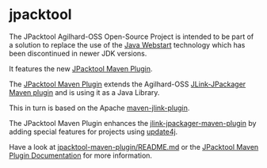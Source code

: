 <!---
 Licensed to the Apache Software Foundation (ASF) under one or more
 contributor license agreements.  See the NOTICE file distributed with
 this work for additional information regarding copyright ownership.
 The ASF licenses this file to You under the Apache License, Version 2.0
 (the "License"); you may not use this file except in compliance with
 the License.  You may obtain a copy of the License at

      http://www.apache.org/licenses/LICENSE-2.0

 Unless required by applicable law or agreed to in writing, software
 distributed under the License is distributed on an "AS IS" BASIS,
 WITHOUT WARRANTIES OR CONDITIONS OF ANY KIND, either express or implied.
 See the License for the specific language governing permissions and
 limitations under the License.
-->

# jpacktool

  The JPacktool Agilhard-OSS Open-Source Project is intended to be part 
  of a solution to replace the use of the 
  [Java Webstart](https://en.wikipedia.org/wiki/Java_Web_Start) technology
  which has been discontinued in newer JDK versions.

  It features the new [JPacktool Maven Plugin](./jpacktool-maven-plugin).

  The [JPacktool Maven Plugin](./jpacktool-maven-plugin) extends the Agilhard-OSS 
  [JLink-JPackager Maven plugin](https://github.com/agilhard-oss/jlink-jpackager-maven-plugin)
  and is using it as a Java Library.

  This in turn is based on the Apache [maven-jlink-plugin](https://github.com/apache/maven-jlink-plugin).

  The JPacktool Maven Plugin enhances the [jlink-jpackager-maven-plugin](https://github.com/agilhard-oss/jlink-jpackager-maven-plugin)
  by adding special features for projects using [update4j](https://github.com/update4j/update4j).

  Have a look at [jpacktool-maven-plugin/README.md](./jpacktool-maven-plugin/README.md)
  or the [JPacktool Maven Plugin Documentation](https://agilhard-oss.github.io/jpacktool-maven-plugin/site/index.html)
 for more information.


